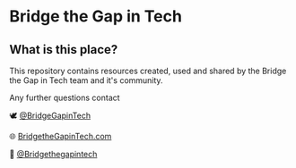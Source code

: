 # Bridge the Gap in Tech


## What is this place?

This repository contains resources created, used and shared by the Bridge the Gap in Tech team and it's community.

Any further questions contact 

🕊 [@BridgeGapinTech](https://twitter.com/bridgegapintech)

🌐 [BridgetheGapinTech.com](https://www.bridgethegapintech.com)

📸 [@Bridgethegapintech](https://www.instagram.com/bridgethegapintech)
